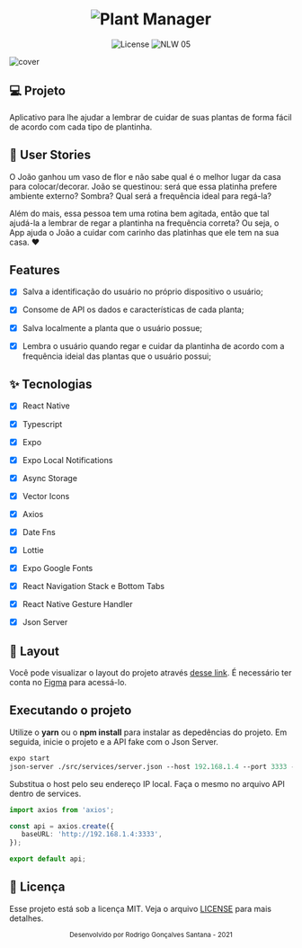 <h1 align="center">
  <img alt="Plant Manager" title="Plant Manager" src="logo.png" />
</h1>

<p align="center">
  <img alt="License" src="https://raw.githubusercontent.com/rodrigorgtic/plantmanager/main/logo.png">

 <img src="https://raw.githubusercontent.com/rodrigorgtic/plantmanager/main/capa.png" alt="NLW 05" />
</p>


![cover](capa.png?style=flat)


## 💻 Projeto
Aplicativo para lhe ajudar a lembrar de cuidar de suas plantas de forma fácil de acordo com cada tipo de plantinha.


## 👥 User Stories
O João ganhou um vaso de flor e não sabe qual é o melhor lugar da casa para colocar/decorar. 
João se questinou: será que essa platinha prefere ambiente externo? Sombra? Qual será a frequência ideal para regá-la? 


Além do mais, essa pessoa tem uma rotina bem agitada, então que tal ajudá-la a lembrar de regar a plantinha na frequência correta? 
Ou seja, o App ajuda o João a cuidar com carinho das platinhas que ele tem na sua casa. :heart:


## Features 

-   [X] Salva a identificação do usuário no próprio dispositivo o usuário;
-   [X] Consome de API os dados e características de cada planta;
-   [X] Salva localmente a planta que o usuário possue;
-   [X] Lembra o usuário quando regar e cuidar da plantinha de acordo com a frequência ideial das plantas que o usuário possui;


## ✨ Tecnologias

-   [X] React Native
-   [X] Typescript
-   [X] Expo
-   [X] Expo Local Notifications
-   [X] Async Storage
-   [X] Vector Icons
-   [X] Axios
-   [X] Date Fns
-   [X] Lottie
-   [X] Expo Google Fonts
-   [X] React Navigation Stack e Bottom Tabs
-   [X] React Native Gesture Handler
-   [X] Json Server


## 🔖 Layout

Você pode visualizar o layout do projeto através [desse link](https://www.figma.com/file/IhQRtrOZdu3TrvkPYREzOy/PlantManager/duplicate). É necessário ter conta no [Figma](http://figma.com/) para acessá-lo.


## Executando o projeto

Utilize o **yarn** ou o **npm install** para instalar as depedências do projeto.
Em seguida, inicie o projeto e a API fake com o Json Server.

```cl
expo start
json-server ./src/services/server.json --host 192.168.1.4 --port 3333 --delay 700
```

 Substitua o host pelo seu endereço IP local. Faça o mesmo no arquivo API dentro de services.
 
 
 ```ts
 import axios from 'axios';

const api = axios.create({
    baseURL: 'http://192.168.1.4:3333',
});

export default api;
```


## 📄 Licença

Esse projeto está sob a licença MIT. Veja o arquivo [LICENSE](LICENSE.md) para mais detalhes.


<div align="center">
  <small>Desenvolvido por Rodrigo Gonçalves Santana - 2021</small>
</div>

